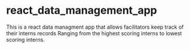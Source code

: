 # react_data_management_app
This is a react data managment app that allows facilitators keep track of their interns records
Ranging from the highest scoring interns to lowest scoring interns.
